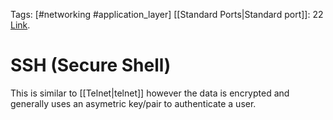 Tags: [#networking #application_layer]
[[Standard Ports|Standard port]]: 22
[Link](https://en.wikipedia.org/wiki/Secure_Shell).

# SSH (Secure Shell)

This is similar to [[Telnet|telnet]] however the data is encrypted and generally uses an asymetric key/pair to authenticate a user.
